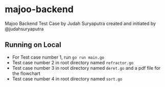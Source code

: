 # majoo-backend

Majoo Backend Test Case by Judah Suryaputra
created and initiated by @judahsuryaputra

## Running on Local
- For Test case number 1, run `go run main.go`
- Test case number 2 in root directory named `refractor.go`
- Test case number 3 in root directory named `deret.go` and a pdf file for the flowchart
- Test case number 4 in root directory named `sort.go`
